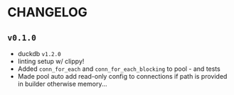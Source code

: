 # CHANGELOG

## `v0.1.0`

- duckdb `v1.2.0`
- linting setup w/ clippy!
- Added `conn_for_each` and `conn_for_each_blocking` to pool - and tests
- Made pool auto add read-only config to connections if path is provided in builder otherwise memory...
